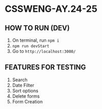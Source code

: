 # CSSWENG-AY.24-25


## HOW TO RUN (DEV)
1. On terminal, run `npm i`
2. `npm run devStart`
3. Go to `http://localhost:3000/`

## FEATURES FOR TESTING
1. Search
2. Date Filter
3. Sort options
4. Delete forms
5. Form Creation


